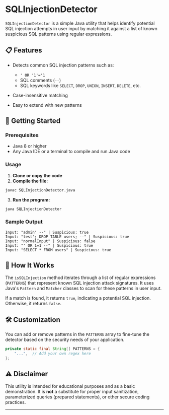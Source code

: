# SQLInjectionDetector

`SQLInjectionDetector` is a simple Java utility that helps identify potential SQL injection attempts in user input by matching it against a list of known suspicious SQL patterns using regular expressions.

## 📋 Features

* Detects common SQL injection patterns such as:

  * `' OR '1'='1`
  * SQL comments (`--`)
  * SQL keywords like `SELECT`, `DROP`, `UNION`, `INSERT`, `DELETE`, etc.
* Case-insensitive matching
* Easy to extend with new patterns

## 🚀 Getting Started

### Prerequisites

* Java 8 or higher
* Any Java IDE or a terminal to compile and run Java code

### Usage

1. **Clone or copy the code**
2. **Compile the file:**

```bash
javac SQLInjectionDetector.java
```

3. **Run the program:**

```bash
java SQLInjectionDetector
```

### Sample Output

```
Input: "admin' --" | Suspicious: true
Input: "test'; DROP TABLE users; --" | Suspicious: true
Input: "normalInput" | Suspicious: false
Input: "' OR 1=1 --" | Suspicious: true
Input: "SELECT * FROM users" | Suspicious: true
```

## 🧠 How It Works

The `isSQLInjection` method iterates through a list of regular expressions (`PATTERNS`) that represent known SQL injection attack signatures. It uses Java's `Pattern` and `Matcher` classes to scan for these patterns in user input.

If a match is found, it returns `true`, indicating a potential SQL injection. Otherwise, it returns `false`.

## 🛠️ Customization

You can add or remove patterns in the `PATTERNS` array to fine-tune the detector based on the security needs of your application.

```java
private static final String[] PATTERNS = {
    "...",  // Add your own regex here
};
```

## ⚠️ Disclaimer

This utility is intended for educational purposes and as a basic demonstration. It is **not** a substitute for proper input sanitization, parameterized queries (prepared statements), or other secure coding practices.

---
